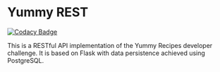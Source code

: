 # Yummy REST

[![Codacy Badge](https://api.codacy.com/project/badge/Grade/c5cdd555fe3c4ac7abb40ed49d369882)](https://www.codacy.com/app/indungu/yummy-rest?utm_source=github.com&utm_medium=referral&utm_content=indungu/yummy-rest&utm_campaign=badger)

This is a RESTful API implementation of the Yummy Recipes developer challenge. It is based on Flask with data persistence achieved using PostgreSQL.
